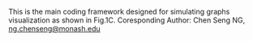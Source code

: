 This is the main coding framework designed for simulating graphs visualization as shown in Fig.1C. Coresponding Author: Chen Seng NG, ng.chenseng@monash.edu
